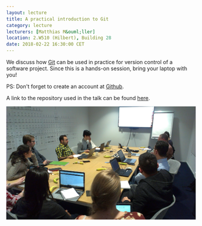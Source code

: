 ```yaml
---
layout: lecture
title: A practical introduction to Git
category: lecture
lecturers: [Matthias M&ouml;ller]
location: 2.W510 (Hilbert), Building 28 
date: 2018-02-22 16:30:00 CET
---
```


We discuss how [Git] can be used in practice for version control of a software project. Since this is a hands-on session, bring your laptop with you! 

PS: Don't forget to create an account at [Github]. 

A link to the repository used in the talk can be found [here].

![git](/images/git.jpg)

[Git]: https://en.wikipedia.org/wiki/Git
[Github]: https://github.com/
[Matthias M&ouml;ller]: http://ta.twi.tudelft.nl/nw/users/matthias/
[here]: https://github.com/mmoelle1/banana-git
